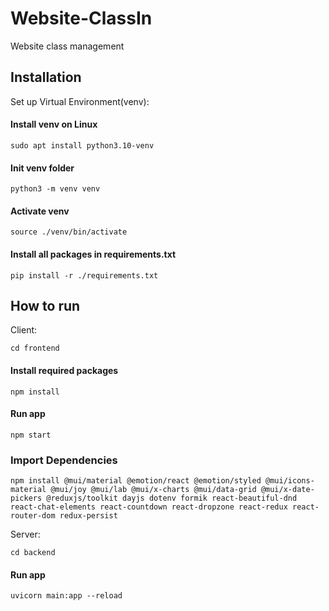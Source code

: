 # Website-ClassIn

Website class management

## Installation

Set up Virtual Environment(venv):
#### Install venv on Linux
```
sudo apt install python3.10-venv
```
#### Init venv folder
```
python3 -m venv venv
```
#### Activate venv
```
source ./venv/bin/activate
```
#### Install all packages in requirements.txt
```
pip install -r ./requirements.txt
```

## How to run

Client:

```
cd frontend
```
#### Install required packages
```
npm install
```
#### Run app
```
npm start
```
### Import Dependencies
```
npm install @mui/material @emotion/react @emotion/styled @mui/icons-material @mui/joy @mui/lab @mui/x-charts @mui/data-grid @mui/x-date-pickers @reduxjs/toolkit dayjs dotenv formik react-beautiful-dnd react-chat-elements react-countdown react-dropzone react-redux react-router-dom redux-persist
```

Server:

```
cd backend
```
#### Run app
```
uvicorn main:app --reload
```
